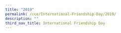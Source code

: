 ```yaml
---
title: "2019"
permalink: /cce/International-Friendship-Day/2019/
description: ""
third_nav_title: International Friendship Day
---
```

